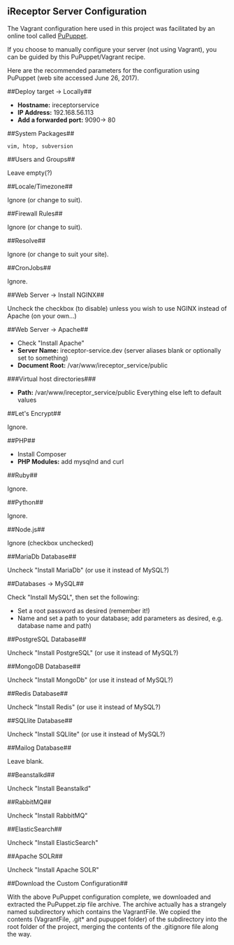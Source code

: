 ## iReceptor Server Configuration ##

The Vagrant configuration here used in this project was facilitated by an online tool called [PuPuppet](https://puphpet.com/). 

If you choose to manually configure your server (not using Vagrant), you can be guided by this PuPuppet/Vagrant recipe.

Here are the recommended parameters for the configuration using PuPuppet (web site accessed June 26, 2017).

##Deploy target → Locally##

* **Hostname:** ireceptorservice
* **IP Address:** 192.168.56.113
* **Add a forwarded port:** 9090-> 80

##System Packages##

	vim, htop, subversion

##Users and Groups##

Leave empty(?)

##Locale/Timezone##

Ignore (or change to suit).

##Firewall Rules##

Ignore (or change to suit).

##Resolve##

Ignore (or change to suit your site).

##CronJobs##

Ignore.

##Web Server → Install NGINX##

Uncheck the checkbox (to disable) unless you wish to use NGINX instead of Apache (on your own...)

##Web Server → Apache##

* Check "Install Apache"
* **Server Name:** ireceptor-service.dev (server aliases blank or optionally set to something)
* **Document Root:** /var/www/ireceptor_service/public

###Virtual host directories###

* **Path:** /var/www/ireceptor_service/public
Everything else left to default values

##Let's Encrypt##

Ignore.

##PHP##

* Install Composer
* **PHP Modules:** add mysqlnd and curl

##Ruby##

Ignore.

##Python##

Ignore.

##Node.js##

Ignore (checkbox unchecked)

##MariaDb Database##

Uncheck "Install MariaDb" (or use it instead of MySQL?)

##Databases → MySQL##

Check "Install MySQL", then set the following:

* Set a root password as desired (remember it!)
* Name and set a path to your database; add parameters as desired, e.g. database name and path)

##PostgreSQL Database##

Uncheck "Install PostgreSQL" (or use it instead of MySQL?)

##MongoDB Database##

Uncheck "Install MongoDb" (or use it instead of MySQL?)

##Redis Database##

Uncheck "Install Redis" (or use it instead of MySQL?)

##SQLlite Database##

Uncheck "Install SQLlite" (or use it instead of MySQL?)

##Mailog Database##

Leave blank.

##Beanstalkd##

Uncheck "Install Beanstalkd" 

##RabbitMQ##

Uncheck "Install RabbitMQ" 

##ElasticSearch##

Uncheck "Install ElasticSearch" 

##Apache SOLR##

Uncheck "Install Apache SOLR" 

##Download the Custom Configuration##

With the above PuPuppet configuration complete, we downloaded and extracted the PuPuppet.zip file archive. The archive actually has a strangely named subdirectory which contains the VagrantFile. We copied the contents (VagrantFile, .git* and pupuppet folder) of the subdirectory into the root folder of the project, merging the contents of the .gitignore file along the way.

